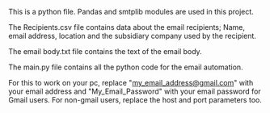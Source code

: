 This is a python file. Pandas and smtplib modules are used in this project.

The Recipients.csv file contains data about the email recipients; Name, email address, location and the subsidiary company used by the recipient.

The email body.txt file contains the text of the email body.

The main.py file contains all the python code for the email automation.

For this to work on your pc, replace "my_email_address@gmail.com" with your email address and "My_Email_Password" with your email password for Gmail users. For non-gmail users, replace the host and port parameters too.
